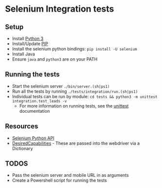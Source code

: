 # Selenium Integration tests

## Setup
* Install [Python 3](https://www.python.org/downloads/)
* Install/Update [PIP](https://pip.pypa.io/en/stable/installing/)
* Install the selenium python bindings: `pip install -U selenium`
* Install Java
* Ensure `java` and `python3` are on your PATH

## Running the tests
* Start the selenium server `./bin/server.(sh|ps1)`
* Run all the tests by running `./tests/integration/run.(sh|ps1)`
* Individual tests can be run by module: `cd tests && python3 -m unittest integration.test_leads -v`
  * For more information on running tests, see the [unittest](https://docs.python.org/3/library/unittest.html#command-line-interface) documentation


## Resources
* [Selenium Python API](https://seleniumhq.github.io/selenium/docs/api/py/index.html)
* [DesiredCapabilities](https://github.com/SeleniumHQ/selenium/wiki/DesiredCapabilities) - These are passed into the webdriver via a Dictionary


## TODOS
* Pass the selenium server and mobile URL in as arguments
* Create a Powershell script for running the tests

